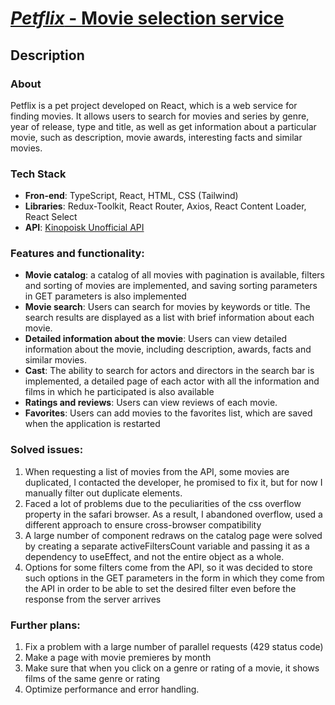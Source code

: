 # [*Petflix* - Movie selection service](https://tinysrc.me/go/FJNtWTu4g)

## Description

### About

Petflix is a pet project developed on React, which is a web service for finding movies. It allows users to search for movies and series by genre, year of release, type and title, as well as get information about a particular movie, such as description, movie awards, interesting facts and similar movies.

### Tech Stack

- **Fron-end**: TypeScript, React, HTML, CSS (Tailwind)
- **Libraries**: Redux-Toolkit, React Router, Axios, React Content Loader, React Select
- **API**: [Kinopoisk Unofficial API](https://kinopoiskapiunofficial.tech/)

### Features and functionality:

- **Movie catalog**: a catalog of all movies with pagination is available, filters and sorting of movies are implemented, and saving sorting parameters in GET parameters is also implemented
- **Movie search**: Users can search for movies by keywords or title. The search results are displayed as a list with brief information about each movie.
- **Detailed information about the movie**: Users can view detailed information about the movie, including description, awards, facts and similar movies.
- **Cast**: The ability to search for actors and directors in the search bar is implemented, a detailed page of each actor with all the information and films in which he participated is also available
- **Ratings and reviews**: Users can view reviews of each movie.
- **Favorites**: Users can add movies to the favorites list, which are saved when the application is restarted


### Solved issues:

1. When requesting a list of movies from the API, some movies are duplicated, I contacted the developer, he promised to fix it, but for now I manually filter out duplicate elements.
2. Faced a lot of problems due to the peculiarities of the css overflow property in the safari browser. As a result, I abandoned overflow, used a different approach to ensure cross-browser compatibility
3. A large number of component redraws on the catalog page were solved by creating a separate activeFiltersCount variable and passing it as a dependency to useEffect, and not the entire object as a whole.
4. Options for some filters come from the API, so it was decided to store such options in the GET parameters in the form in which they come from the API in order to be able to set the desired filter even before the response from the server arrives

### Further plans:

1. Fix a problem with a large number of parallel requests (429 status code)
2. Make a page with movie premieres by month
3. Make sure that when you click on a genre or rating of a movie, it shows films of the same genre or rating
4. Optimize performance and error handling.

